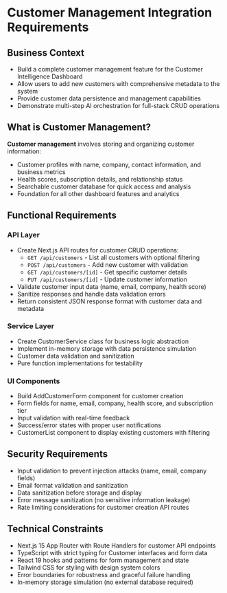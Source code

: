 # Customer Management Integration Requirements

## Business Context
- Build a complete customer management feature for the Customer Intelligence Dashboard
- Allow users to add new customers with comprehensive metadata to the system
- Provide customer data persistence and management capabilities
- Demonstrate multi-step AI orchestration for full-stack CRUD operations

## What is Customer Management?
**Customer management** involves storing and organizing customer information:
- Customer profiles with name, company, contact information, and business metrics
- Health scores, subscription details, and relationship status
- Searchable customer database for quick access and analysis
- Foundation for all other dashboard features and analytics

## Functional Requirements
### API Layer
- Create Next.js API routes for customer CRUD operations:
  - `GET /api/customers` - List all customers with optional filtering
  - `POST /api/customers` - Add new customer with validation
  - `GET /api/customers/[id]` - Get specific customer details
  - `PUT /api/customers/[id]` - Update customer information
- Validate customer input data (name, email, company, health score)
- Sanitize responses and handle data validation errors
- Return consistent JSON response format with customer data and metadata

### Service Layer
- Create CustomerService class for business logic abstraction
- Implement in-memory storage with data persistence simulation
- Customer data validation and sanitization
- Pure function implementations for testability

### UI Components
- Build AddCustomerForm component for customer creation
- Form fields for name, email, company, health score, and subscription tier
- Input validation with real-time feedback
- Success/error states with proper user notifications
- CustomerList component to display existing customers with filtering

## Security Requirements
- Input validation to prevent injection attacks (name, email, company fields)
- Email format validation and sanitization
- Data sanitization before storage and display
- Error message sanitization (no sensitive information leakage)
- Rate limiting considerations for customer creation API routes

## Technical Constraints
- Next.js 15 App Router with Route Handlers for customer API endpoints
- TypeScript with strict typing for Customer interfaces and form data
- React 19 hooks and patterns for form management and state
- Tailwind CSS for styling with design system colors
- Error boundaries for robustness and graceful failure handling
- In-memory storage simulation (no external database required)